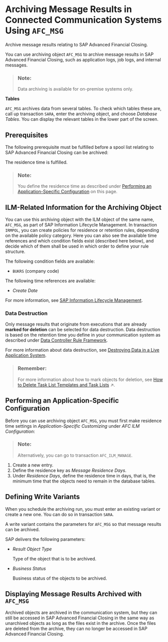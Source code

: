 <!-- loiof38da7582fc1431ca231cec92c662c5e -->

# Archiving Message Results in Connected Communication Systems Using `AFC_MSG`

Archive message results relating to SAP Advanced Financial Closing.

You can use archiving object `AFC_MSG` to archive message results in SAP Advanced Financial Closing, such as application logs, job logs, and internal messages.

> ### Note:  
> Data archiving is available for on-premise systems only.

**Tables**

`AFC_MSG` archives data from several tables. To check which tables these are, call up transaction `SARA`, enter the archiving object, and choose *Database Tables*. You can display the relevant tables in the lower part of the screen.



## Prerequisites

The following prerequisite must be fulfilled before a spool list relating to SAP Advanced Financial Closing can be archived:

The residence time is fulfilled.

> ### Note:  
> You define the residence time as described under [Performing an Application-Specific Configuration](archiving-spool-results-in-connected-communication-systems-using-afc-objstr-b6e6eb2.md#loiob6e6eb25710a4c97b935a69a9bb35ad6__section_afc_performing_app-specific_config) on this page.



## ILM-Related Information for the Archiving Object

You can use this archiving object with the ILM object of the same name, `AFC_MSG`, as part of SAP Information Lifecycle Management. In transaction `IRMPOL`, you can create policies for residence or retention rules, depending on the available policy category. Here you can also see the available time references and which condition fields exist \(described here below\), and decide which of them shall be used in which order to define your rule structure.

The following condition fields are available:

-   `BUKRS` \(company code\)

The following time references are available:

-   *Create Date*


For more information, see [SAP Information Lifecycle Management](https://help.sap.com/docs/BS_CA/7ce8e5dc89d7407e8baa9de7b775f31f/7fe188e04fdd462e8ec330bb80efc389.html?locale=en-US).



### Data Destruction

Only message results that originate from executions that are already **marked for deletion** can be selected for data destruction. Data destruction is based on the retention time you define in your communication system as described under [Data Controller Rule Framework](https://help.sap.com/docs/BS_CA/7ce8e5dc89d7407e8baa9de7b775f31f/4a236b5ed814479495fcfc8cd2fa22cd.html?locale=en-US).

For more information about data destruction, see [Destroying Data in a Live Application System](https://help.sap.com/docs/BS_CA/7ce8e5dc89d7407e8baa9de7b775f31f/90a0446ddd874aaf8b683f77cb3ede8a.html?locale=en-US).

> ### Remember:  
> For more information about how to mark objects for deletion, see [How to Delete Task List Templates and Task Lists](https://help.sap.com/viewer/b3f5b9cf1ab7498fad5b6f297013d65a/SHIP/en-US/2fb877991dcb4baf8379972c96ad4c9a.html "Delete task list templates and task lists.") :arrow_upper_right:.



<a name="loiof38da7582fc1431ca231cec92c662c5e__section_afc_performing_app-specific_config"/>

## Performing an Application-Specific Configuration

Before you can use archiving object `AFC_MSG`, you must first make residence time settings in *Application-Specific Customizing* under *AFC ILM Configuration*:

> ### Note:  
> Alternatively, you can go to transaction `AFC_ILM_MANAGE`.

1.  Create a new entry.
2.  Define the residence key as *Message Residence Days*.
3.  Under *Residence Days*, define the residence time in days, that is, the minimum time that the objects need to remain in the database tables.



## Defining Write Variants

When you schedule the archiving run, you must enter an existing variant or create a new one. You can do so in transaction `SARA`.

A write variant contains the parameters for `AFC_MSG` so that message results can be archived.

SAP delivers the following parameters:

-   *Result Object Type*

    Type of the object that is to be archived.

-   *Business Status*

    Business status of the objects to be archived.




## Displaying Message Results Archived with `AFC_MSG`

Archived objects are archived in the communication system, but they can still be accessed in SAP Advanced Financial Closing in the same way as unarchived objects as long as the files exist in the archive. Once the files are deleted from the archive, they can no longer be accessed in SAP Advanced Financial Closing.


